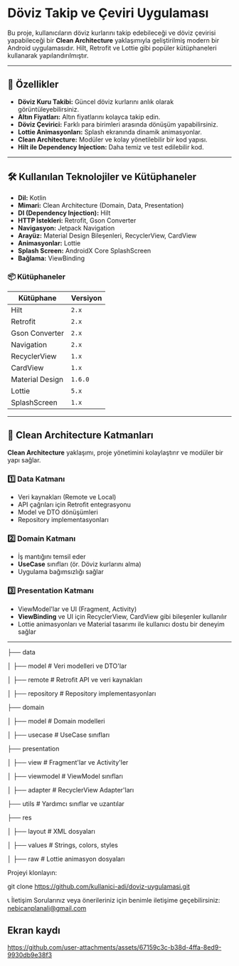 # Döviz Takip ve Çeviri Uygulaması

Bu proje, kullanıcıların döviz kurlarını takip edebileceği ve döviz çevirisi yapabileceği bir **Clean Architecture** yaklaşımıyla geliştirilmiş modern bir Android uygulamasıdır. Hilt, Retrofit ve Lottie gibi popüler kütüphaneleri kullanarak yapılandırılmıştır.

---

## 📱 Özellikler

- **Döviz Kuru Takibi:** Güncel döviz kurlarını anlık olarak görüntüleyebilirsiniz.
- **Altın Fiyatları:** Altın fiyatlarını kolayca takip edin.
- **Döviz Çevirici:** Farklı para birimleri arasında dönüşüm yapabilirsiniz.
- **Lottie Animasyonları:** Splash ekranında dinamik animasyonlar.
- **Clean Architecture:** Modüler ve kolay yönetilebilir bir kod yapısı.
- **Hilt ile Dependency Injection:** Daha temiz ve test edilebilir kod.

---



## 🛠️ Kullanılan Teknolojiler ve Kütüphaneler

- **Dil:** Kotlin
- **Mimari:** Clean Architecture (Domain, Data, Presentation)
- **DI (Dependency Injection):** Hilt
- **HTTP İstekleri:** Retrofit, Gson Converter
- **Navigasyon:** Jetpack Navigation
- **Arayüz:** Material Design Bileşenleri, RecyclerView, CardView
- **Animasyonlar:** Lottie
- **Splash Screen:** AndroidX Core SplashScreen
- **Bağlama:** ViewBinding

### 📦 Kütüphaneler

| Kütüphane | Versiyon |
|-----------|----------|
| Hilt | `2.x` |
| Retrofit | `2.x` |
| Gson Converter | `2.x` |
| Navigation | `2.x` |
| RecyclerView | `1.x` |
| CardView | `1.x` |
| Material Design | `1.6.0` |
| Lottie | `5.x` |
| SplashScreen | `1.x` |

---

## 📂 Clean Architecture Katmanları

**Clean Architecture** yaklaşımı, proje yönetimini kolaylaştırır ve modüler bir yapı sağlar.

### 1️⃣ **Data Katmanı**
- Veri kaynakları (Remote ve Local)
- API çağrıları için Retrofit entegrasyonu
- Model ve DTO dönüşümleri
- Repository implementasyonları

### 2️⃣ **Domain Katmanı**
- İş mantığını temsil eder
- **UseCase** sınıfları (ör. Döviz kurlarını alma)
- Uygulama bağımsızlığı sağlar

### 3️⃣ **Presentation Katmanı**
- ViewModel'lar ve UI (Fragment, Activity)
- **ViewBinding** ve UI için RecyclerView, CardView gibi bileşenler kullanılır
- Lottie animasyonları ve Material tasarımı ile kullanıcı dostu bir deneyim sağlar

---

├── data

│   ├── model           # Veri modelleri ve DTO'lar

│   ├── remote          # Retrofit API ve veri kaynakları

│   ├── repository      # Repository implementasyonları

├── domain

│   ├── model           # Domain modelleri

│   ├── usecase         # UseCase sınıfları

├── presentation

│   ├── view            # Fragment'lar ve Activity'ler

│   ├── viewmodel       # ViewModel sınıfları

│   ├── adapter         # RecyclerView Adapter'ları

├── utils               # Yardımcı sınıflar ve uzantılar

├── res

│   ├── layout          # XML dosyaları

│   ├── values          # Strings, colors, styles

│   ├── raw             # Lottie animasyon dosyaları


Projeyi klonlayın:
   
   git clone https://github.com/kullanici-adi/doviz-uygulamasi.git

📞 İletişim
Sorularınız veya önerileriniz için benimle iletişime geçebilirsiniz: nebicanplanali@gmail.com

## Ekran kaydı



https://github.com/user-attachments/assets/67159c3c-b38d-4ffa-8ed9-9930db9e38f3

